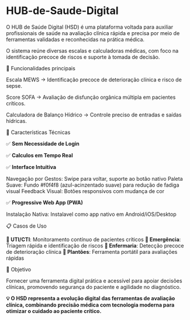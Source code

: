 # HUB-de-Saude-Digital

O HUB de Saúde Digital (HSD) é uma plataforma voltada para auxiliar profissionais de saúde na avaliação clínica rápida e precisa por meio de ferramentas validadas e reconhecidas na prática médica.

O sistema reúne diversas escalas e calculadoras médicas, com foco na identificação precoce de riscos e suporte à tomada de decisão.
   
   
🔧 Funcionalidades principais

Escala MEWS → Identificação precoce de deterioração clínica e risco de sepse.

Score SOFA → Avaliação de disfunção orgânica múltipla em pacientes críticos.

Calculadora de Balanço Hídrico → Controle preciso de entradas e saídas hídricas.
   
   
📱 Características Técnicas
 
✅ **Sem Necessidade de Login**
 
✅ **Calculos em Tempo Real**
 
✅ **Interface Intuitiva**

Navegação por Gestos: Swipe para voltar, suporte ao botão nativo
Paleta Suave: Fundo #f0f4f8 (azul-acinzentado suave) para redução de fadiga visual
Feedback Visual: Botões responsivos com mudança de cor
 
✅ **Progressive Web App (PWA)**

Instalação Nativa: Instalavel como app nativo em Android/iOS/Desktop

📋 Casos de Uso

**🏥 UTI/CTI**: Monitoramento contínuo de pacientes críticos
**🚨 Emergência**: Triagem rápida e identificação de riscos
**🏥 Enfermaria**: Detecção precoce de deterioração clínica
**📱 Plantões**: Ferramenta portátil para avaliações rápidas
   
   
🎯 Objetivo

Fornecer uma ferramenta digital prática e acessível para apoiar decisões clínicas, promovendo segurança do paciente e agilidade no diagnóstico.

**💡 O HSD representa a evolução digital das ferramentas de avaliação clínica, combinando precisão médica com tecnologia moderna para otimizar o cuidado ao paciente crítico.**
